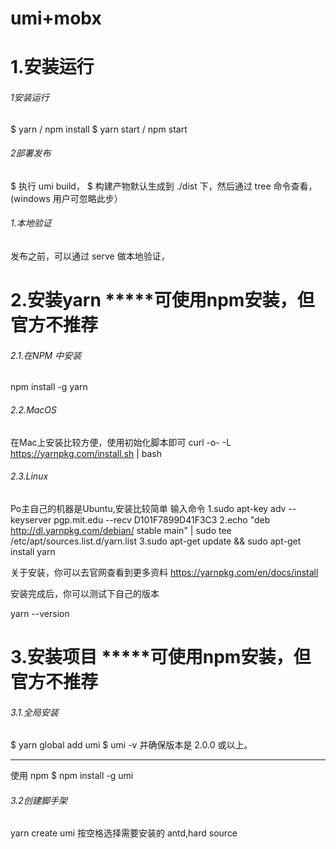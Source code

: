 # umi+mobx

# 1.安装运行

###### 1安装运行
$ yarn / npm install
$ yarn start / npm start

###### 2部署发布

$ 执行 umi build，
$ 构建产物默认生成到 ./dist 下，然后通过 tree 命令查看，(windows 用户可忽略此步）

###### 1.本地验证

  发布之前，可以通过 serve 做本地验证，

# 2.安装yarn *****可使用npm安装，但官方不推荐

###### 2.1.在NPM 中安装
  npm install -g yarn

###### 2.2.MacOS
在Mac上安装比较方便，使用初始化脚本即可
  curl -o- -L https://yarnpkg.com/install.sh | bash
###### 2.3.Linux
Po主自己的机器是Ubuntu,安装比较简单
输入命令
  1.sudo apt-key adv --keyserver pgp.mit.edu --recv D101F7899D41F3C3 
  2.echo "deb http://dl.yarnpkg.com/debian/ stable main" | sudo tee /etc/apt/sources.list.d/yarn.list
  3.sudo apt-get update && sudo apt-get install yarn

关于安装，你可以去官网查看到更多资料 https://yarnpkg.com/en/docs/install

安装完成后，你可以测试下自己的版本

yarn --version



# 3.安装项目 *****可使用npm安装，但官方不推荐
###### 3.1.全局安装
  $ yarn global add umi
  $ umi -v
  并确保版本是 2.0.0 或以上。

  ********
  使用 npm
	$ npm install -g umi
###### 3.2创建脚手架
  yarn create umi
  按空格选择需要安装的
  antd,hard source

